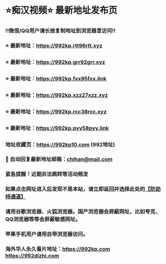 # ⭐️痴汉视频⭐️ 最新地址发布页

### ‼️微信/QQ用户请长按复制地址到浏览器里访问‼️

### ⭐️ 最新地址：https://992kp.rtt96rtt.xyz

### ⭐️ 最新地址：https://992kp.grr92grr.xyz

### ⭐️ 最新地址：https://992kp.fxx95fxx.link

### ⭐️ 最新地址：https://992kp.xzz27xzz.xyz

### ⭐️ 最新地址：https://992kp.rcc38rcc.xyz

### ⭐️ 最新地址：https://992kp.pyy58pyy.link



### 地址收藏页：https://992kp10.com (992地址)
### 📧 自动回复最新地址邮箱：chihan@mail.com
### 紧急提醒！近期非法跳转等活动频发
### 如果点击网址进入后发现不是本站，请立即返回并选择此处的[【防劫持通道】](https://23.224.130.222:7583)
### 请用谷歌浏览器、火狐浏览器。国产浏览器会屏蔽网址，比如夸克、QQ浏览器等等会屏蔽敏感网址。
### 苹果手机用户请用自带浏览器访问。
### 海外华人永久看片地址：https://992kp.com  https://992dizhi.com
